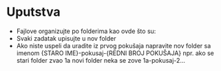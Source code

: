 # Uputstva
* Fajlove organizujte po folderima kao ovde što su:
* Svaki zadatak upisujte u nov folder
* Ako niste uspeli da uradite iz prvog pokušaja napravite nov folder sa imenom {STARO IME}-pokusaj-{REDNI BROJ POKUŠAJA} npr. ako se stari folder zvao 1a novi folder neka se zove 1a-pokusaj-2...
